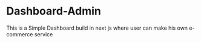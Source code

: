 # Dashboard-Admin
This is a Simple Dashboard build in next js where user can make his own e-commerce service
